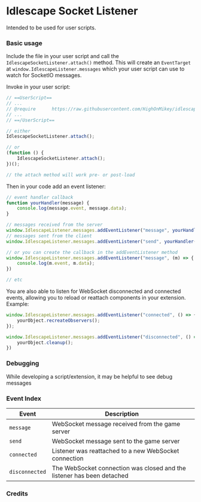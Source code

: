 # Idlescape Socket Listener

Intended to be used for user scripts.

### Basic usage

Include the file in your user script and call the `IdlescapeSocketListener.attach()` method. This will create an `EventTarget`
at `window.IdlescapeListener.messages` which your user script can use to watch for SocketIO messages.

Invoke in your user script:

```javascript
// ==UserScript==
// ...
// @require      https://raw.githubusercontent.com/HighOnMikey/idlescape-socketio-listener/main/src/idlescape-listener.js
// ...
// ==/UserScript==

// either
IdlescapeSocketListener.attach();

// or
(function () {
    IdlescapeSocketListener.attach();
})();

// the attach method will work pre- or post-load
```

Then in your code add an event listener:

```javascript
// event handler callback
function yourHandler(message) {
    console.log(message.event, message.data);
}

// messages received from the server
window.IdlescapeListener.messages.addEventListener("message", yourHandler(message));
// messages sent from the client
window.IdlescapeListener.messages.addEventListener("send", yourHandler(message));

// or you can create the callback in the addEventListener method
window.IdlescapeListener.messages.addEventListener("message", (m) => {
    console.log(m.event, m.data);
})

// etc
```

You are also able to listen for WebSocket disconnected and connected events, allowing you to reload or reattach components
in your extension. Example:

```javascript
window.IdlescapeListener.messages.addEventListener("connected", () => {
    yourObject.recreateObservers();
});

window.IdlescapeListener.messages.addEventListener("disconnected", () => {
    yourObject.cleanup();
})
```

### Debugging

While developing a script/extension, it may be helpful to see debug messages

### Event Index

| Event | Description |
|---|---|
| `message` | WebSocket message received from the game server |
| `send` | WebSocket message sent to the game server |
| `connected` | Listener was reattached to a new WebSocket connection |
| `disconnected` | The WebSocket connection was closed and the listener has been detached |

### Credits

